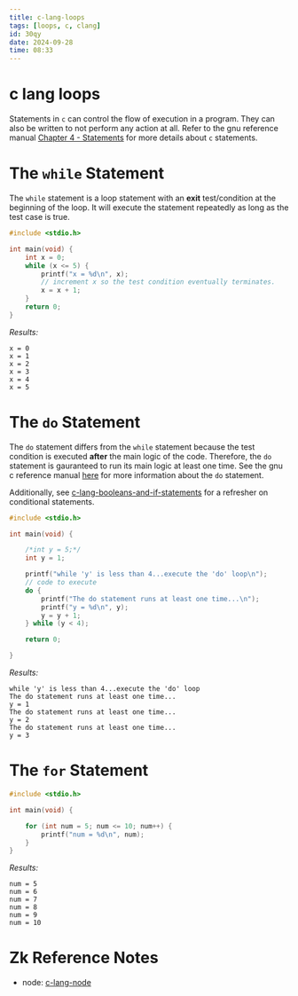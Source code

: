```yaml
---
title: c-lang-loops
tags: [loops, c, clang] 
id: 30qy
date: 2024-09-28
time: 08:33
---
```


# c lang loops

Statements in `c` can control the flow of execution in a program. They can also
be written to not perform any action at all. Refer to the gnu reference manual
[Chapter 4 - Statements](https://www.gnu.org/software/gnu-c-manual/gnu-c-manual.html#Statements) for more details about `c` statements.

# The `while` Statement 

The `while` statement is a loop statement with an **exit** test/condition at the
beginning of the loop. It will execute the statement repeatedly as long as 
the test case is true.

```c
#include <stdio.h>

int main(void) {
    int x = 0;
    while (x <= 5) {
        printf("x = %d\n", x);
        // increment x so the test condition eventually terminates.
        x = x + 1; 
    }
    return 0;
}
```

*Results:*
```
x = 0
x = 1
x = 2
x = 3
x = 4
x = 5
```

# The `do` Statement

The `do` statement differs from the `while` statement because the test condition is
executed **after** the main logic of the code. Therefore, the `do` statement is 
gauranteed to run its main logic at least one time. See the gnu c reference manual
[here](https://www.gnu.org/software/gnu-c-manual/gnu-c-manual.html#The-while-Statement) for more information about the `do` statement.

Additionally, see [c-lang-booleans-and-if-statements](qzxu-c-lang-booleans-and-if-statements.md) for a refresher on conditional 
statements.

```c
#include <stdio.h>

int main(void) {

    /*int y = 5;*/
    int y = 1;

    printf("while 'y' is less than 4...execute the 'do' loop\n");
    // code to execute
    do {
        printf("The do statement runs at least one time...\n");
        printf("y = %d\n", y);
        y = y + 1;
    } while (y < 4);

    return 0;

}
```

*Results:*
```
while 'y' is less than 4...execute the 'do' loop
The do statement runs at least one time...
y = 1
The do statement runs at least one time...
y = 2
The do statement runs at least one time...
y = 3
```

# The `for` Statement

```c
#include <stdio.h>

int main(void) {

    for (int num = 5; num <= 10; num++) {
        printf("num = %d\n", num);
    }
}
```

*Results:*
```
num = 5
num = 6
num = 7
num = 8
num = 9
num = 10
```

# Zk Reference Notes

- node: [c-lang-node](3xe5-c-lang-node.md)

